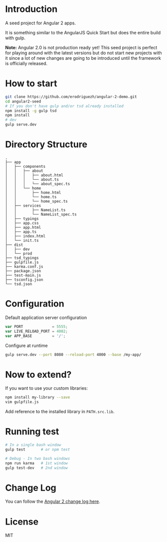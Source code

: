 # Introduction

A seed project for Angular 2 apps.

It is something similar to the AngularJS Quick Start but does the entire build with gulp.

**Note:** Angular 2.0 is not production ready yet! This seed project is perfect for playing around with the latest versions but do not start new projects with it since a lot of new changes are going to be introduced until the framework is officially released.

# How to start

```bash
git clone https://github.com/erodriguezh/angular-2-demo.git
cd angular2-seed
# If you don't have gulp and/or tsd already installed
npm install -g gulp tsd
npm install
# dev
gulp serve.dev
```

# Directory Structure

```
.
├── app
│   ├── components
│   │   ├── about
│   │   │   ├── about.html
│   │   │   └── about.ts
│   │   │   └── about_spec.ts
│   │   └── home
│   │       ├── home.html
│   │       └── home.ts
│   │       └── home_spec.ts
│   ├── services
│   │       ├── NameList.ts
│   │       └── NameList_spec.ts
│   ├── typings
│   ├── app.css
│   ├── app.html
│   ├── app.ts
│   ├── index.html
│   └── init.ts
├── dist
│   ├── dev
│   └── prod
├── tsd_typings
├── gulpfile.js
├── karma.conf.js
├── package.json
├── test-main.js
├── tsconfig.json
└── tsd.json
```

# Configuration

Default application server configuration

```javascript
var PORT             = 5555;
var LIVE_RELOAD_PORT = 4002;
var APP_BASE         = '/';
```

Configure at runtime

```bash
gulp serve.dev --port 8080 --reload-port 4000 --base /my-app/
```

# Now to extend?

If you want to use your custom libraries:

```bash
npm install my-library --save
vim gulpfile.js
```
Add reference to the installed library in `PATH.src.lib`.

# Running test

```bash
# In a single bash window
gulp test       # or npm test

# Debug - In two bash windows
npm run karma   # 1st window
gulp test-dev   # 2nd window
```

# Change Log

You can follow the [Angular 2 change log here](https://github.com/angular/angular/blob/master/CHANGELOG.md).

# License

MIT
